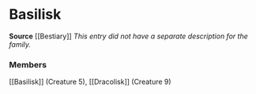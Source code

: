 ﻿---
creature_family: Basilisk
id: '124'
name: Basilisk
rarity: Common
source: '[[DATABASE/source/Bestiary|Bestiary]]'
trait: null
type: Creature Family

---
# Basilisk

**Source** [[Bestiary]]
_This entry did not have a separate description for the family._

### Members

[[Basilisk]] (Creature 5), [[Dracolisk]] (Creature 9)